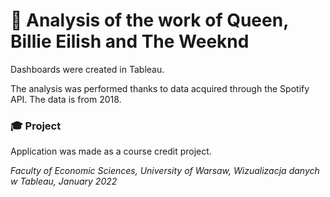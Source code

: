 # 🎵 Analysis of the work of Queen, Billie Eilish and The Weeknd

Dashboards were created in Tableau.

The analysis was performed thanks to data acquired through the Spotify API. The data is from 2018.

### 🎓 Project
Application was made as a course credit project.

*Faculty of Economic Sciences, University of Warsaw,
Wizualizacja danych w Tableau, January 2022* 
